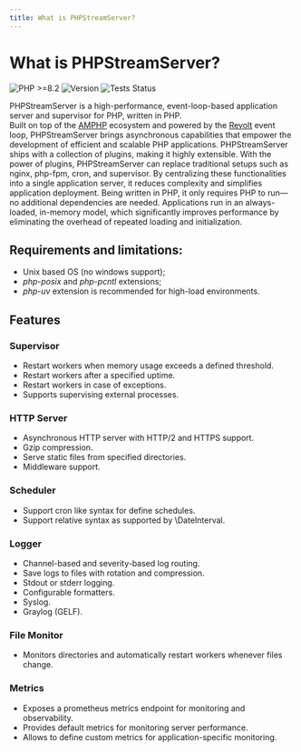 ```yaml
---
title: What is PHPStreamServer?
---
```


# What is PHPStreamServer?

![PHP >=8.2](https://img.shields.io/badge/PHP->=8.2-777bb3.svg)
![Version](https://img.shields.io/github/v/tag/phpstreamserver/phpstreamserver?label=Version&filter=v*.*.*&sort=semver&color=374151)
![Tests Status](https://img.shields.io/github/actions/workflow/status/phpstreamserver/phpstreamserver/tests.yaml?label=Tests&branch=main)

PHPStreamServer is a high-performance, event-loop-based application server and supervisor for PHP, written in PHP.  
Built on top of the [AMPHP](https://amphp.org/) ecosystem and powered by the [Revolt](https://revolt.run/) event loop,
PHPStreamServer brings asynchronous capabilities that empower the development of efficient and scalable PHP applications.
PHPStreamServer ships with a collection of plugins, making it highly extensible.
With the power of plugins, PHPStreamServer can replace traditional setups such as nginx, php-fpm, cron, and supervisor.
By centralizing these functionalities into a single application server, it reduces complexity and simplifies application deployment.
Being written in PHP, it only requires PHP to run—no additional dependencies are needed.
Applications run in an always-loaded, in-memory model, which significantly improves performance by eliminating the overhead of repeated
loading and initialization.

## Requirements and limitations:
- Unix based OS (no windows support);
- *php-posix* and *php-pcntl* extensions;
- *php-uv* extension is recommended for high-load environments.

## Features

### Supervisor
- Restart workers when memory usage exceeds a defined threshold.
- Restart workers after a specified uptime.
- Restart workers in case of exceptions.
- Supports supervising external processes.

### HTTP Server
- Asynchronous HTTP server with HTTP/2 and HTTPS support.
- Gzip compression.
- Serve static files from specified directories.
- Middleware support.

### Scheduler
- Support cron like syntax for define schedules.
- Support relative syntax as supported by \DateInterval.

### Logger
- Channel-based and severity-based log routing.
- Save logs to files with rotation and compression.
- Stdout or stderr logging.
- Configurable formatters.
- Syslog.
- Graylog (GELF).

### File Monitor
- Monitors directories and automatically restart workers whenever files change.

### Metrics
- Exposes a prometheus metrics endpoint for monitoring and observability.
- Provides default metrics for monitoring server performance.
- Allows to define custom metrics for application-specific monitoring.